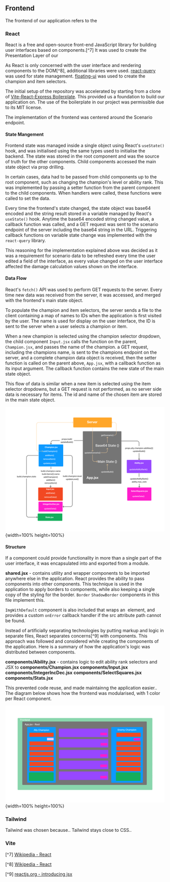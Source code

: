 ## Frontend

The frontend of our application refers to the

### React

React is a free and open-source front-end JavaScript library for building user interfaces based on components.[^7]
It was used to create the Presentation Layer of our 

As React is only concerned with the user interface and rendering components to the DOM[^8], additional libraries were used. [react-query](https://github.com/TanStack/query) was used for state management. [floating-ui](https://floating-ui.com/) was used to create the champion and item selectors.

The initial setup of the repository was accelerated by starting from a clone of [Vite-React-Express Boilerplate](https://github.com/joeynguyen/vite-react-express-boilerplate). This provided us a foundation to build our application on.  The use of the boilerplate in our project was permissible due to its MIT license.

The implementation of the frontend was centered around the Scenario endpoint.

#### State Mangement

Frontend state was managed inside a single object using React's `useState()` hook, and was initialised using the same types used to initialise the backend. The state was stored in the root component and was the source of truth for the other components. Child components accessed the main state object via prop drilling. 

In certain cases, data had to be passed from child components up to the root component, such as changing the champion's level or ability rank. This was implemented by passing a setter function from the parent component to the child components. When handlers were called, these functions were called to set the data.

Every time the frontend's state changed, the state object was base64 encoded and the string result stored in a variable managed by React's `useState()` hook. Anytime the base64 encoded string changed value, a callback function was called, and a GET request was sent to the scenario endpoint of the server including the base64 string in the URL. Triggering callback functions on variable state change was implemented with the `react-query` library.

This reasoning for the implementation explained above was decided as it was a requirement for scenario data to be refreshed every time the user edited a field of the interface, as every value changed on the user interface affected the damage calculation values shown on the interface.



#### Data Flow

React's `fetch()` API was used to perform GET requests to the server. Every time new data was received from the server, it was accessed, and merged with the frontend's main state object. 

To populate the champion and item selectors, the server sends a file to the client containing a map of names to IDs when the application is first visited by the user. The name is used for display on the user interface, the ID is sent to the server when a user selects a champion or item.

When a new champion is selected using the champion selector dropdown, the child component `Input.jsx` calls the function on the parent, `Champion.jsx`, and passes the name of the champion. a GET request, including the champions name, is sent to the champions endpoint on the server, and a complete champion data object is received, then the setter function is called on the parent above, `App.jsx`, with a callback function as its input argument. The callback function contains the new state of the main state object.

This flow of data is similar when a new item is selected using the item selector dropdowns, but a GET request is not performed, as no server side data is necessary for items. The id and name of the chosen item are stored in the main state object.

![Frontend Components - Arrows represents data flow](assets/development/frontend-uml-data-flow.png){width=100% height=100%}

#### Structure
If a component could provide functionality in more than a single part of the user interface, it was encapsulated into and exported from a module.

**shared.jsx** - contains utility and wrapper components to be imported anywhere else in the application. 
React provides the ability to pass components into other components. This technique is used in the application to apply borders to components, while also keeping a single copy of the styling for the border. `Border` `ShadowBorder` components in this file implement this.

`ImgWithDefault` component is also included that wraps an <img> element, and provides a custom `onError` callback handler if the src attribute path cannot be found.


Instead of artificially separating technologies by putting markup and logic in separate files, React separates concerns[^9] with components. This approach was followed and considered while creating the components of the application. Here is a summary of how the application's logic was distributed between components.

**components/Ability.jsx** - contains logic to edit ability rank selectors and JSX to 
**components/Champion.jsx**
**components/Input.jsx**
**components/IntegerIncDec.jsx**
**components/SelectSquares.jsx**
**components/Stats.jsx**



This prevented code reuse, and made maintainng the application easier.. The diagram below shows how the frontend was modularised, with 1 color per React component.


![Frontend Layout - A single color represents the same React component](assets/development/frontend-uml-layout.png){width=100% height=100%}


### Tailwind

Tailwind was chosen because.. Tailwind stays close to CSS..




### Vite



[^7] [Wikipedia - React](https://en.wikipedia.org/wiki/React_(JavaScript_library))

[^8] [Wikipedia - React](https://en.wikipedia.org/wiki/React_(JavaScript_library))

[^9] [reactjs.org - introducing jsx](https://reactjs.org/docs/introducing-jsx.html)
